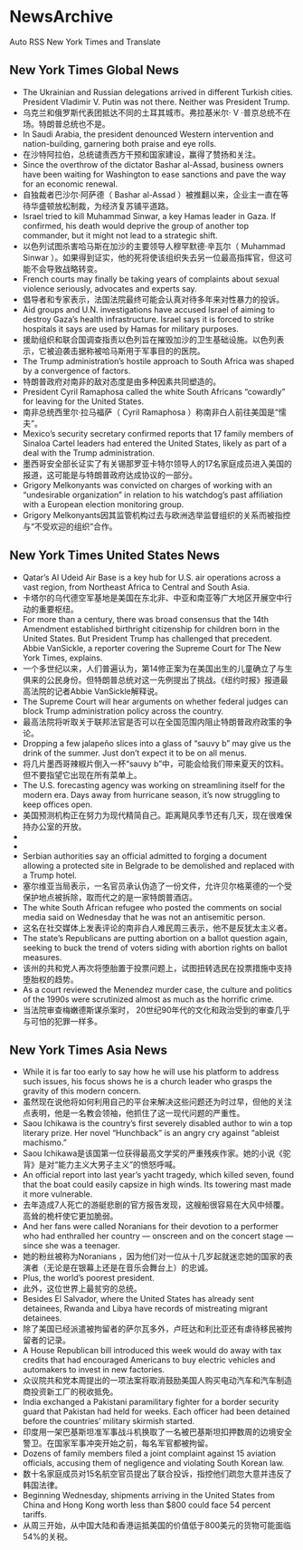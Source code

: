 # NewsArchive
Auto RSS New York Times and Translate

## New York Times Global News
* The Ukrainian and Russian delegations arrived in different Turkish cities. President Vladimir V. Putin was not there. Neither was President Trump.
* 乌克兰和俄罗斯代表团抵达不同的土耳其城市。弗拉基米尔· V ·普京总统不在场。特朗普总统也不是。
* In Saudi Arabia, the president denounced Western intervention and nation-building, garnering both praise and eye rolls.
* 在沙特阿拉伯，总统谴责西方干预和国家建设，赢得了赞扬和关注。
* Since the overthrow of the dictator Bashar al-Assad, business owners have been waiting for Washington to ease sanctions and pave the way for an economic renewal.
* 自独裁者巴沙尔·阿萨德（ Bashar al-Assad ）被推翻以来，企业主一直在等待华盛顿放松制裁，为经济复苏铺平道路。
* Israel tried to kill Muhammad Sinwar, a key Hamas leader in Gaza. If confirmed, his death would deprive the group of another top commander, but it might not lead to a strategic shift.
* 以色列试图杀害哈马斯在加沙的主要领导人穆罕默德·辛瓦尔（ Muhammad Sinwar ）。如果得到证实，他的死将使该组织失去另一位最高指挥官，但这可能不会导致战略转变。
* French courts may finally be taking years of complaints about sexual violence seriously, advocates and experts say.
* 倡导者和专家表示，法国法院最终可能会认真对待多年来对性暴力的投诉。
* Aid groups and U.N. investigations have accused Israel of aiming to destroy Gaza’s health infrastructure. Israel says it is forced to strike hospitals it says are used by Hamas for military purposes.
* 援助组织和联合国调查指责以色列旨在摧毁加沙的卫生基础设施。以色列表示，它被迫袭击据称被哈马斯用于军事目的的医院。
* The Trump administration’s hostile approach to South Africa was shaped by a convergence of factors.
* 特朗普政府对南非的敌对态度是由多种因素共同塑造的。
* President Cyril Ramaphosa called the white South Africans “cowardly” for leaving for the United States.
* 南非总统西里尔·拉马福萨（ Cyril Ramaphosa ）称南非白人前往美国是“懦夫”。
* Mexico’s security secretary confirmed reports that 17 family members of Sinaloa Cartel leaders had entered the United States, likely as part of a deal with the Trump administration.
* 墨西哥安全部长证实了有关锡那罗亚卡特尔领导人的17名家庭成员进入美国的报道，这可能是与特朗普政府达成协议的一部分。
* Grigory Melkonyants was convicted on charges of working with an “undesirable organization” in relation to his watchdog’s past affiliation with a European election monitoring group.
* Grigory Melkonyants因其监管机构过去与欧洲选举监督组织的关系而被指控与“不受欢迎的组织”合作。

## New York Times United States News
* Qatar’s Al Udeid Air Base is a key hub for U.S. air operations across a vast region, from Northeast Africa to Central and South Asia.
* 卡塔尔的乌代德空军基地是美国在东北非、中亚和南亚等广大地区开展空中行动的重要枢纽。
* For more than a century, there was broad consensus that the 14th Amendment established birthright citizenship for children born in the United States. But President Trump has challenged that precedent. Abbie VanSickle, a reporter covering the Supreme Court for The New York Times, explains.
* 一个多世纪以来，人们普遍认为，第14修正案为在美国出生的儿童确立了与生俱来的公民身份。但特朗普总统对这一先例提出了挑战。《纽约时报》报道最高法院的记者Abbie VanSickle解释说。
* The Supreme Court will hear arguments on whether federal judges can block Trump administration policy across the country.
* 最高法院将听取关于联邦法官是否可以在全国范围内阻止特朗普政府政策的争论。
* Dropping a few jalapeño slices into a glass of “sauvy b” may give us the drink of the summer. Just don’t expect it to be on all menus.
* 将几片墨西哥辣椒片倒入一杯“sauvy b”中，可能会给我们带来夏天的饮料。但不要指望它出现在所有菜单上。
* The U.S. forecasting agency was working on streamlining itself for the modern era. Days away from hurricane season, it’s now struggling to keep offices open.
* 美国预测机构正在努力为现代精简自己。距离飓风季节还有几天，现在很难保持办公室的开放。
* 
* 
* Serbian authorities say an official admitted to forging a document allowing a protected site in Belgrade to be demolished and replaced with a Trump hotel.
* 塞尔维亚当局表示，一名官员承认伪造了一份文件，允许贝尔格莱德的一个受保护地点被拆除，取而代之的是一家特朗普酒店。
* The white South African refugee who posted the comments on social media said on Wednesday that he was not an antisemitic person.
* 这名在社交媒体上发表评论的南非白人难民周三表示，他不是反犹太主义者。
* The state’s Republicans are putting abortion on a ballot question again, seeking to buck the trend of voters siding with abortion rights on ballot measures.
* 该州的共和党人再次将堕胎置于投票问题上，试图扭转选民在投票措施中支持堕胎权的趋势。
* As a court reviewed the Menendez murder case, the culture and politics of the 1990s were scrutinized almost as much as the horrific crime.
* 当法院审查梅嫩德斯谋杀案时， 20世纪90年代的文化和政治受到的审查几乎与可怕的犯罪一样多。

## New York Times Asia News
* While it is far too early to say how he will use his platform to address such issues, his focus shows he is a church leader who grasps the gravity of this modern concern.
* 虽然现在说他将如何利用自己的平台来解决这些问题还为时过早，但他的关注点表明，他是一名教会领袖，他抓住了这一现代问题的严重性。
* Saou Ichikawa is the country’s first severely disabled author to win a top literary prize. Her novel “Hunchback” is an angry cry against “ableist machismo.”
* Saou Ichikawa是该国第一位获得最高文学奖的严重残疾作家。她的小说《驼背》是对“能力主义大男子主义”的愤怒呼喊。
* An official report into last year’s yacht tragedy, which killed seven, found that the boat could easily capsize in high winds. Its towering mast made it more vulnerable.
* 去年造成7人死亡的游艇悲剧的官方报告发现，这艘船很容易在大风中倾覆。高耸的桅杆使它更加脆弱。
* And her fans were called Noranians for their devotion to a performer who had enthralled her country — onscreen and on the concert stage — since she was a teenager.
* 她的粉丝被称为Noranians ，因为他们对一位从十几岁起就迷恋她的国家的表演者（无论是在银幕上还是在音乐会舞台上）的忠诚。
* Plus, the world’s poorest president.
* 此外，这位世界上最贫穷的总统。
* Besides El Salvador, where the United States has already sent detainees, Rwanda and Libya have records of mistreating migrant detainees.
* 除了美国已经派遣被拘留者的萨尔瓦多外，卢旺达和利比亚还有虐待移民被拘留者的记录。
* A House Republican bill introduced this week would do away with tax credits that had encouraged Americans to buy electric vehicles and automakers to invest in new factories.
* 众议院共和党本周提出的一项法案将取消鼓励美国人购买电动汽车和汽车制造商投资新工厂的税收抵免。
* India exchanged a Pakistani paramilitary fighter for a border security guard that Pakistan had held for weeks. Each officer had been detained before the countries’ military skirmish started.
* 印度用一架巴基斯坦准军事战斗机换取了一名被巴基斯坦扣押数周的边境安全警卫。在国家军事冲突开始之前，每名军官都被拘留。
* Dozens of family members filed a joint complaint against 15 aviation officials, accusing them of negligence and violating South Korean law.
* 数十名家庭成员对15名航空官员提出了联合投诉，指控他们疏忽大意并违反了韩国法律。
* Beginning Wednesday, shipments arriving in the United States from China and Hong Kong worth less than $800 could face 54 percent tariffs.
* 从周三开始，从中国大陆和香港运抵美国的价值低于800美元的货物可能面临54%的关税。

